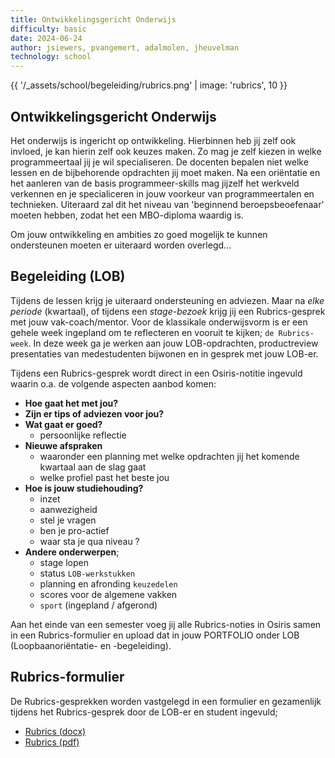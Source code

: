 ```yaml
---
title: Ontwikkelingsgericht Onderwijs
difficulty: basic
date: 2024-06-24
author: jsiewers, pvangemert, adalmolen, jheuvelman
technology: school
---
```


{{ '/_assets/school/begeleiding/rubrics.png'  | image: 'rubrics', 10 }}

## Ontwikkelingsgericht Onderwijs
Het onderwijs is ingericht op ontwikkeling. Hierbinnen heb jij zelf ook invloed, 
je kan hierin zelf ook keuzes maken. Zo mag je zelf kiezen in welke programmeertaal jij je wil specialiseren.
De docenten bepalen niet welke lessen en de bijbehorende opdrachten jij moet maken. 
Na een oriëntatie en het aanleren van de basis programmeer-skills mag jijzelf het werkveld verkennen en je specialiceren 
in jouw voorkeur van programmeertalen en technieken. Uiteraard zal dit het niveau van 'beginnend beroepsbeoefenaar' moeten hebben, 
zodat het een MBO-diploma waardig is.  

Om jouw ontwikkeling en ambities zo goed mogelijk te kunnen ondersteunen moeten er uiteraard worden overlegd...


## Begeleiding (LOB)
Tijdens de lessen krijg je uiteraard ondersteuning en adviezen. 
Maar na *elke periode* (kwartaal), of tijdens een *stage-bezoek* krijg jij een Rubrics-gesprek met jouw vak-coach/mentor.
Voor de klassikale onderwijsvorm is er een gehele week ingepland om te reflecteren en vooruit te kijken; `de Rubrics-week`.
In deze week ga je werken aan jouw LOB-opdrachten, productreview presentaties van medestudenten bijwonen en in gesprek met jouw LOB-er.

Tijdens een Rubrics-gesprek wordt direct in een Osiris-notitie ingevuld waarin o.a. de volgende aspecten aanbod komen:
* **Hoe gaat het met jou?**
* **Zijn er tips of adviezen voor jou?**
* **Wat gaat er goed?**
  * persoonlijke reflectie
* **Nieuwe afspraken** 
  * waaronder een planning met welke opdrachten jij het komende kwartaal aan de slag gaat
  * welke profiel past het beste jou
* **Hoe is jouw studiehouding?**
  * inzet
  * aanwezigheid
  * stel je vragen
  * ben je pro-actief
  * waar sta je qua niveau ?
* **Andere onderwerpen**;
  * stage lopen
  * status `LOB-werkstukken`
  * planning en afronding `keuzedelen`
  * scores voor de algemene vakken
  * `sport` (ingepland / afgerond)

Aan het einde van een semester voeg jij alle Rubrics-noties in Osiris samen in een Rubrics-formulier 
en upload dat in jouw PORTFOLIO onder LOB (Loopbaanoriëntatie- en -begeleiding).

## Rubrics-formulier
De Rubrics-gesprekken worden vastgelegd in een formulier en gezamenlijk tijdens het 
Rubrics-gesprek door de LOB-er en student ingevuld;
* [Rubrics (docx)]({{'/_assets/school/begeleiding/Rubrics_SD.docx'}})<br>
* [Rubrics (pdf)]({{'/_assets/school/begeleiding/Rubrics_SD.pdf'}})

